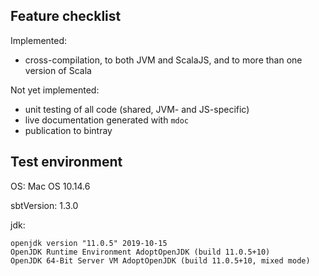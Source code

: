 


## Feature checklist

Implemented:

- cross-compilation, to both JVM and ScalaJS, and to more than one version of Scala


Not yet implemented:

- unit testing of all code (shared, JVM- and JS-specific)
- live documentation generated with `mdoc`
- publication to bintray




## Test environment



OS: Mac OS 10.14.6

sbtVersion: 1.3.0

jdk:

```
openjdk version "11.0.5" 2019-10-15
OpenJDK Runtime Environment AdoptOpenJDK (build 11.0.5+10)
OpenJDK 64-Bit Server VM AdoptOpenJDK (build 11.0.5+10, mixed mode)
```
